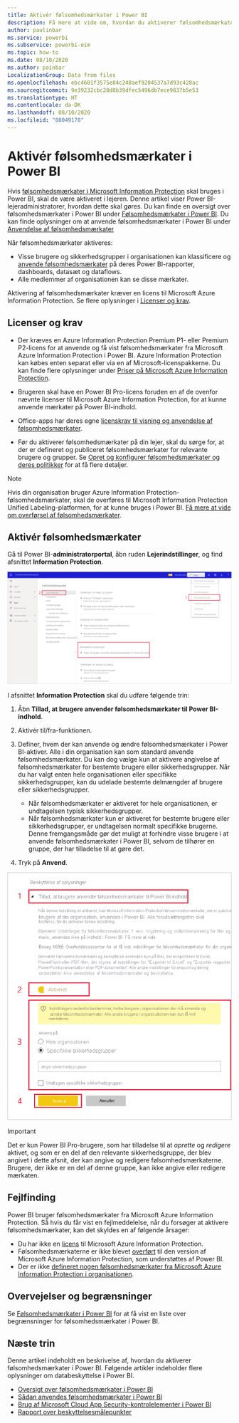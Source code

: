```yaml
---
title: Aktivér følsomhedsmærkater i Power BI
description: Få mere at vide om, hvordan du aktiverer følsomhedsmærkater i Power BI
author: paulinbar
ms.service: powerbi
ms.subservice: powerbi-eim
ms.topic: how-to
ms.date: 08/10/2020
ms.author: painbar
LocalizationGroup: Data from files
ms.openlocfilehash: ebc4601f3575e84c248aef9204537a7d93c428ac
ms.sourcegitcommit: 9e39232cbc28d8b39dfec5496db7ece9837b5e53
ms.translationtype: HT
ms.contentlocale: da-DK
ms.lasthandoff: 08/10/2020
ms.locfileid: "88049178"
---
```

# <a name="enable-sensitivity-labels-in-power-bi"></a>Aktivér følsomhedsmærkater i Power BI

Hvis [følsomhedsmærkater i Microsoft Information Protection](https://docs.microsoft.com/microsoft-365/compliance/sensitivity-labels) skal bruges i Power BI, skal de være aktiveret i lejeren. Denne artikel viser Power BI-lejeradministratorer, hvordan dette skal gøres. Du kan finde en oversigt over følsomhedsmærkater i Power BI under [Følsomhedsmærkater i Power BI](service-security-sensitivity-label-overview.md). Du kan finde oplysninger om at anvende følsomhedsmærkater i Power BI under [Anvendelse af følsomhedsmærkater](./service-security-apply-data-sensitivity-labels.md) 

Når følsomhedsmærkater aktiveres:

* Visse brugere og sikkerhedsgrupper i organisationen kan klassificere og [anvende følsomhedsmærkater](./service-security-apply-data-sensitivity-labels.md) på deres Power BI-rapporter, dashboards, datasæt og dataflows.
* Alle medlemmer af organisationen kan se disse mærkater.

Aktivering af følsomhedsmærkater kræver en licens til Microsoft Azure Information Protection. Se flere oplysninger i [Licenser og krav](#licensing-and-requirements).

## <a name="licensing-and-requirements"></a>Licenser og krav

* Der kræves en Azure Information Protection Premium P1- eller Premium P2-licens for at anvende og få vist følsomhedsmærkater fra Microsoft Azure Information Protection i Power BI. Azure Information Protection kan købes enten separat eller via en af Microsoft-licenspakkerne. Du kan finde flere oplysninger under [Priser på Microsoft Azure Information Protection](https://azure.microsoft.com/pricing/details/information-protection/).

* Brugeren skal have en Power BI Pro-licens foruden en af de ovenfor nævnte licenser til Microsoft Azure Information Protection, for at kunne anvende mærkater på Power BI-indhold.

* Office-apps har deres egne [licenskrav til visning og anvendelse af følsomhedsmærkater]( https://docs.microsoft.com/microsoft-365/compliance/get-started-with-sensitivity-labels#subscription-and-licensing-requirements-for-sensitivity-labels ).

* Før du aktiverer følsomhedsmærkater på din lejer, skal du sørge for, at der er defineret og publiceret følsomhedsmærkater for relevante brugere og grupper. Se [Opret og konfigurer følsomhedsmærkater og deres politikker](https://docs.microsoft.com/microsoft-365/compliance/create-sensitivity-labels?view=o365-worldwide) for at få flere detaljer.

>[!NOTE]
> Hvis din organisation bruger Azure Information Protection-følsomhedsmærkater, skal de overføres til Microsoft Information Protection Unified Labeling-platformen, for at kunne bruges i Power BI. [Få mere at vide om overførsel af følsomhedsmærkater](https://docs.microsoft.com/azure/information-protection/configure-policy-migrate-labels).

## <a name="enable-sensitivity-labels"></a>Aktivér følsomhedsmærkater

Gå til Power BI-**administratorportal**, åbn ruden **Lejerindstillinger**, og find afsnittet **Information Protection**.

![Find afsnittet Information Protection](media/service-security-enable-data-sensitivity-labels/enable-data-sensitivity-labels-01.png)

I afsnittet **Information Protection** skal du udføre følgende trin:
1. Åbn **Tillad, at brugere anvender følsomhedsmærkater til Power BI-indhold**.
1. Aktivér til/fra-funktionen.
1. Definer, hvem der kan anvende og ændre følsomhedsmærkater i Power BI-aktiver. Alle i din organisation kan som standard anvende følsomhedsmærkater. Du kan dog vælge kun at aktivere angivelse af følsomhedsmærkater for bestemte brugere eller sikkerhedsgrupper. Når du har valgt enten hele organisationen eller specifikke sikkerhedsgrupper, kan du udelade bestemte delmængder af brugere eller sikkerhedsgrupper.
   
   * Når følsomhedsmærkater er aktiveret for hele organisationen, er undtagelsen typisk sikkerhedsgrupper.
   * Når følsomhedsmærkater kun er aktiveret for bestemte brugere eller sikkerhedsgrupper, er undtagelsen normalt specifikke brugerne.  
    Denne fremgangsmåde gør det muligt at forhindre visse brugere i at anvende følsomhedsmærkater i Power BI, selvom de tilhører en gruppe, der har tilladelse til at gøre det.

1. Tryk på **Anvend**.

![Aktivér følsomhedsmærkater](media/service-security-enable-data-sensitivity-labels/enable-data-sensitivity-labels-02.png)

> [!IMPORTANT]
> Det er kun Power BI Pro-brugere, som har tilladelse til at *oprette* og *redigere* aktivet, og som er en del af den relevante sikkerhedsgruppe, der blev angivet i dette afsnit, der kan angive og redigere følsomhedsmærkaterne. Brugere, der ikke er en del af denne gruppe, kan ikke angive eller redigere mærkaten.  

## <a name="troubleshooting"></a>Fejlfinding

Power BI bruger følsomhedsmærkater fra Microsoft Azure Information Protection. Så hvis du får vist en fejlmeddelelse, når du forsøger at aktivere følsomhedsmærkater, kan det skyldes en af følgende årsager:

* Du har ikke en [licens](#licensing-and-requirements) til Microsoft Azure Information Protection.
* Følsomhedsmærkaterne er ikke blevet [overført](#enable-sensitivity-labels) til den version af Microsoft Azure Information Protection, som understøttes af Power BI.
* Der er ikke [defineret nogen følsomhedsmærkater fra Microsoft Azure Information Protection i organisationen](#enable-sensitivity-labels).

## <a name="considerations-and-limitations"></a>Overvejelser og begrænsninger

Se [Følsomhedsmærkater i Power BI](service-security-sensitivity-label-overview.md#limitations) for at få vist en liste over begrænsninger for følsomhedsmærkater i Power BI.

## <a name="next-steps"></a>Næste trin

Denne artikel indeholdt en beskrivelse af, hvordan du aktiverer følsomhedsmærkater i Power BI. Følgende artikler indeholder flere oplysninger om databeskyttelse i Power BI. 

* [Oversigt over følsomhedsmærkater i Power BI](service-security-sensitivity-label-overview.md)
* [Sådan anvendes følsomhedsmærkater i Power BI](../collaborate-share/service-security-apply-data-sensitivity-labels.md)
* [Brug af Microsoft Cloud App Security-kontrolelementer i Power BI](service-security-using-microsoft-cloud-app-security-controls.md)
* [Rapport over beskyttelsesmålepunkter](service-security-data-protection-metrics-report.md)
